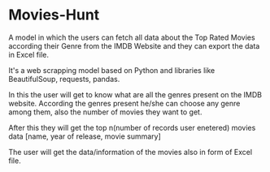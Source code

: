 # Movies-Hunt
A model in which the users can fetch all data about the Top Rated Movies according their Genre from the IMDB Website and they can export the data in Excel file. 

It's a web scrapping model based on Python and libraries like BeautifulSoup, requests, pandas.

In this the user will get to know what are all the genres present on the IMDB website.
According the genres present he/she can choose any genre among them, also the number of movies they want to get.

After this they will get the top n(number of records user enetered) movies data [name, year of release, movie summary]

The user will get the data/information of the movies also in form of Excel file. 

